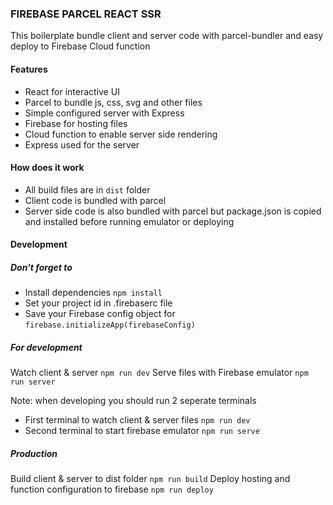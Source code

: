 ### FIREBASE PARCEL REACT SSR
This boilerplate bundle client and server code with parcel-bundler and easy deploy to Firebase Cloud function

#### Features
- React for interactive UI
- Parcel to bundle js, css, svg and other files
- Simple configured server with Express
- Firebase for hosting files
- Cloud function to enable server side rendering
- Express used for the server

#### How does it work
- All build files are in `dist` folder
- Client code is bundled with parcel
- Server side code is also bundled with parcel but package.json is copied and installed before running emulator or deploying

#### Development
##### Don't forget to
- Install dependencies `npm install`
- Set your project id in .firebaserc file
- Save your Firebase config object for `firebase.initializeApp(firebaseConfig)`

##### For development
Watch client & server
`npm run dev`
Serve files with Firebase emulator
`npm run server`

Note: when developing you should run 2 seperate terminals
-  First terminal to watch client & server files `npm run dev`
-  Second terminal to start firebase emulator `npm run serve`

##### Production
Build client & server to dist folder
`npm run build`
Deploy hosting and function configuration to firebase
`npm run deploy`
